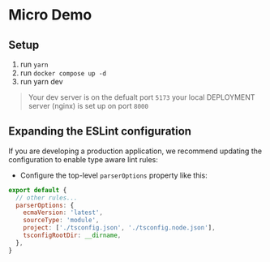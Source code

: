 # Micro Demo

## Setup
1. run `yarn`
2. run `docker compose up -d`
3. run yarn dev

>Your dev server is on the defualt port `5173` your local DEPLOYMENT server (nginx) is set up on port `8000`
## Expanding the ESLint configuration

If you are developing a production application, we recommend updating the configuration to enable type aware lint rules:

- Configure the top-level `parserOptions` property like this:

```js
export default {
  // other rules...
  parserOptions: {
    ecmaVersion: 'latest',
    sourceType: 'module',
    project: ['./tsconfig.json', './tsconfig.node.json'],
    tsconfigRootDir: __dirname,
  },
}
```
